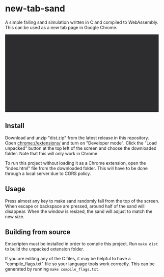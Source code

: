 # new-tab-sand

A simple falling sand simulation written in C and compiled to WebAssembly. This can be used as a new tab page in Google Chrome.

![Image of simulation](images/falling-sand.gif)

## Install

Download and unzip "dist.zip" from the latest release in this repository. Open [chrome://extensions/](chrome://extensions/) and turn on "Developer mode". Click the "Load unpacked" button at the top left of the screen and choose the downloaded folder. Note that this will only work in Chrome.

To run this project without loading it as a Chrome extension, open the "index.html" file from the downloaded folder. This will have to be done through a local server due to CORS policy.

## Usage

Press almost any key to make sand randomly fall from the top of the screen. When escape or backspace are pressed, around half of the sand will disappear. When the window is resized, the sand will adjust to match the new size.

## Building from source

Emscripten must be installed in order to compile this project. Run `make dist` to build the unpacked extension folder.

If you are editing any of the C files, it may be helpful to have a "compile_flags.txt" file so your language tools work correctly. This can be generated by running `make compile_flags.txt`.
